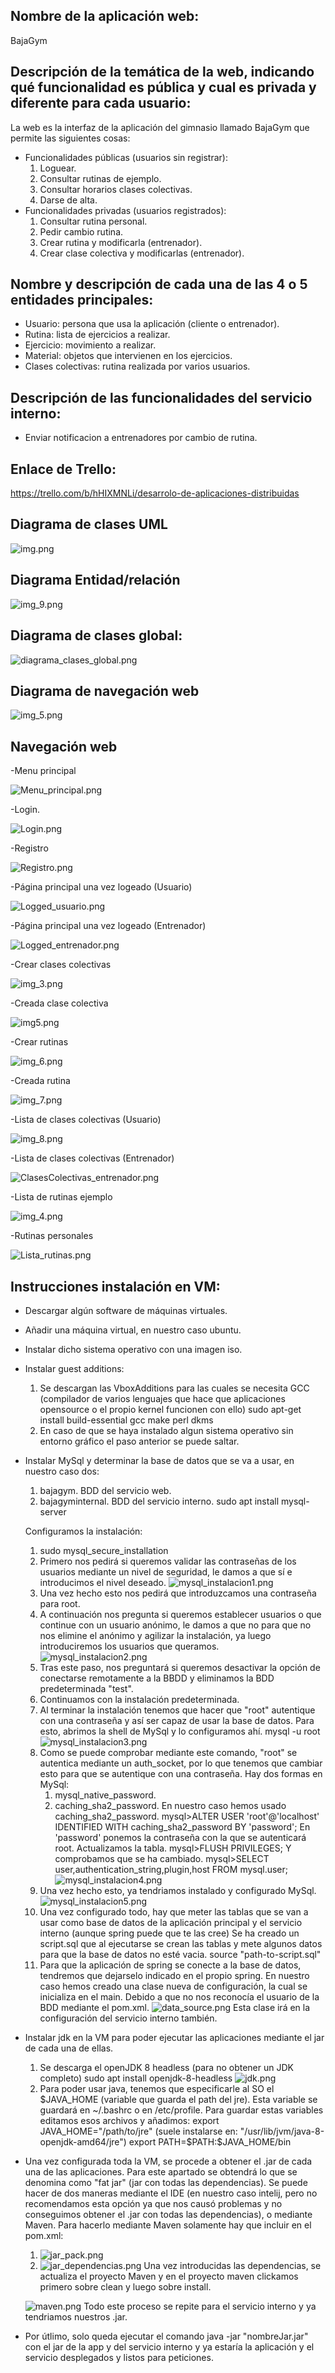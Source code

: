 ## Nombre de la aplicación web:

BajaGym

## Descripción de la temática de la web, indicando qué funcionalidad es pública y cual es privada y diferente para cada usuario:

La web es la interfaz de la aplicación del gimnasio llamado BajaGym que permite las siguientes cosas:

- Funcionalidades públicas (usuarios sin registrar):
    1. Loguear.
    2. Consultar rutinas de ejemplo.
    3. Consultar horarios clases colectivas.
    4. Darse de alta.
- Funcionalidades privadas (usuarios registrados):
    1. Consultar rutina personal.
    2. Pedir cambio rutina.
    3. Crear rutina y modificarla (entrenador).
    4. Crear clase colectiva y modificarlas (entrenador).

## Nombre y descripción de cada una de las 4 o 5 entidades principales:

- Usuario: persona que usa la aplicación (cliente o entrenador).
- Rutina: lista de ejercicios a realizar.
- Ejercicio: movimiento a realizar.
- Material: objetos que intervienen en los ejercicios.
- Clases colectivas: rutina realizada por varios usuarios.


## Descripción de las funcionalidades del servicio interno:

- Enviar notificacion a entrenadores por cambio de rutina.

## Enlace de Trello:

https://trello.com/b/hHIXMNLi/desarrolo-de-aplicaciones-distribuidas

## Diagrama de clases UML

![img.png](src/main/resources/static/img/img.png)

## Diagrama Entidad/relación

![img_9.png](src/main/resources/static/img/img_9.png)

## Diagrama de clases global:
![diagrama_clases_global.png](src/main/resources/static/img/diagrama_clases_global.png)

## Diagrama de navegación web

![img_5.png](src/main/resources/static/img/img_5.png)

## Navegación web
-Menu principal

![Menu_principal.png](src/main/resources/static/img/Menu_principal.png)

-Login.

![Login.png](src/main/resources/static/img/Login.png)

-Registro

![Registro.png](src/main/resources/static/img/Registro.png)

-Página principal una vez logeado (Usuario)

![Logged_usuario.png](src/main/resources/static/img/Logged_usuario.png)

-Página principal una vez logeado (Entrenador)

![Logged_entrenador.png](src/main/resources/static/img/Logged_entrenador.png)

-Crear clases colectivas

![img_3.png](src/main/resources/static/img/img_3.png)

-Creada clase colectiva

![img5.png](src/main/resources/static/img/img5.png)

-Crear rutinas

![img_6.png](src/main/resources/static/img/img_6.png)

-Creada rutina

![img_7.png](src/main/resources/static/img/img_7.png)

-Lista de clases colectivas (Usuario)

![img_8.png](src/main/resources/static/img/img_8.png)

-Lista de clases colectivas (Entrenador)

![ClasesColectivas_entrenador.png](src/main/resources/static/img/ClasesColectivas_entrenador.png)

-Lista de rutinas ejemplo

![img_4.png](src/main/resources/static/img/img_4.png)

-Rutinas personales

![Lista_rutinas.png](src/main/resources/static/img/Lista_rutinas.png)
## Instrucciones instalación en VM:

- Descargar algún software de máquinas virtuales.
- Añadir una máquina virtual, en nuestro caso ubuntu.
- Instalar dicho sistema operativo con una imagen iso.
- Instalar guest additions:
  1. Se descargan las VboxAdditions para las cuales se necesita GCC (compilador de varios lenguajes que hace que aplicaciones opensource o el propio kernel funcionen con ello)
  sudo apt-get install build-essential gcc make perl dkms
  2. En caso de que se haya instalado algun sistema operativo sin entorno gráfico el paso anterior se puede saltar.
- Instalar MySql y determinar la base de datos que se va a usar, en nuestro caso dos:
  1. bajagym. BDD del servicio web.
  2. bajagyminternal. BDD del servicio interno.
  sudo apt install mysql-server
  
  Configuramos la instalación:
  1. sudo mysql_secure_installation
  2. Primero nos pedirá si queremos validar las contraseñas de los usuarios mediante un nivel de seguridad, le damos a que sí e introducimos el nivel deseado.
![mysql_instalacion1.png](src/main/resources/static/img/mysql_instalacion1.png)
  3. Una vez hecho esto nos pedirá que introduzcamos una contraseña para root.
  4. A continuación nos pregunta si queremos establecer usuarios o que continue con un usuario anónimo, le damos a que no para que no nos elimine el anónimo y agilizar la instalación, ya luego introduciremos los usuarios que queramos.
     ![mysql_instalacion2.png](src/main/resources/static/img/mysql_instalacion2.png)
  5. Tras este paso, nos preguntará si queremos desactivar la opción de conectarse remotamente a la BBDD y eliminamos la BDD predeterminada "test".
  6. Continuamos con la instalación predeterminada.
  7. Al terminar la instalación tenemos que hacer que "root" autentique con una contraseña y así ser capaz de usar la base de datos. Para esto, abrimos la shell de MySql y lo configuramos ahí.
  mysql -u root
     ![mysql_instalacion3.png](src/main/resources/static/img/mysql_instalacion3.png)
  8. Como se puede comprobar mediante este comando, "root" se autentica mediante un auth_socket, por lo que tenemos que cambiar esto para que se autentique con una contraseña.
  Hay dos formas en MySql:
     1. mysql_native_password.
     2. caching_sha2_password.
  En nuestro caso hemos usado caching_sha2_password.
  mysql>ALTER USER 'root'@'localhost' IDENTIFIED WITH caching_sha2_password BY 'password';
  En 'password' ponemos la contraseña con la que se autenticará root.
  Actualizamos la tabla.
  mysql>FLUSH PRIVILEGES;
  Y comprobamos que se ha cambiado.
  mysql>SELECT user,authentication_string,plugin,host FROM mysql.user;
        ![mysql_instalacion4.png](src/main/resources/static/img/mysql_instalacion4.png)
  9. Una vez hecho esto, ya tendriamos instalado y configurado MySql.
     ![mysql_instalacion5.png](src/main/resources/static/img/mysql_instalacion5.png)
  10. Una vez configurado todo, hay que meter las tablas que se van a usar como base de datos de la aplicación principal y el servicio interno (aunque spring puede que te las cree)
  Se ha creado un script.sql que al ejecutarse se crean las tablas y mete algunos datos para que la base de datos no esté vacia.
  source "path-to-script.sql"
  11. Para que la aplicación de spring se conecte a la base de datos, tendremos que dejarselo indicado en el propio spring.
  En nuestro caso hemos creado una clase nueva de configuración, la cual se inicializa en el main. Debido a que no nos reconocía el usuario de la BDD mediante el pom.xml.
      ![data_source.png](src/main/resources/static/img/data_source.png)
  Esta clase irá en la configuración del servicio interno también.
- Instalar jdk en la VM para poder ejecutar las aplicaciones mediante el jar de cada una de ellas.
  1. Se descarga el openJDK 8 headless (para no obtener un JDK completo)
     sudo apt install openjdk-8-headless
     ![jdk.png](src/main/resources/static/img/jdk.png)
  2. Para poder usar java, tenemos que especificarle al SO el $JAVA_HOME (variable que guarda el path del jre).
  Esta variable se guardará en ~/.bashrc o en /etc/profile. Para guardar estas variables editamos esos archivos y añadimos:
    export JAVA_HOME="/path/to/jre" (suele instalarse en: "/usr/lib/jvm/java-8-openjdk-amd64/jre")
    export PATH=$PATH:$JAVA_HOME/bin
- Una vez configurada toda la VM, se procede a obtener el .jar de cada una de las aplicaciones.
    Para este apartado se obtendrá lo que se denomina como "fat jar" (jar con todas las dependencias).
    Se puede hacer de dos maneras mediante el IDE (en nuestro caso intelij, pero no recomendamos esta opción ya que nos causó problemas y no conseguimos obtener el .jar con todas las dependencias), o mediante Maven.
    Para hacerlo mediante Maven solamente hay que incluir en el pom.xml:
    1. ![jar_pack.png](src/main/resources/static/img/jar_pack.png)
    2. ![jar_dependencias.png](src/main/resources/static/img/jar_dependencias.png)
  Una vez introducidas las dependencias, se actualiza el proyecto Maven y en el proyecto maven clickamos primero sobre clean y luego sobre install.
       
  ![maven.png](src/main/resources/static/img/maven.png)
  Todo este proceso se repite para el servicio interno y ya tendriamos nuestros .jar.
- Por útlimo, solo queda ejecutar el comando java -jar "nombreJar.jar" con el jar de la app y del servicio interno y ya estaría la aplicación y el servicio desplegados y listos para peticiones.

